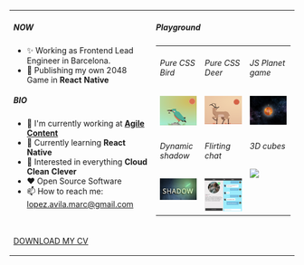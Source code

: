 <table width="100% !important"><tr><td valign="top" width="50%">

##### NOW

- ✨ Working as Frontend Lead Engineer in Barcelona.
- 🎯 Publishing my own 2048 Game in **React Native**

##### BIO

- 🏢 I'm currently working at [**Agile Content**](https://www.agilecontent.com)
- 🌱 Currently learning **React Native**
- 🧐 Interested in everything **Cloud Clean Clever**
- ❤️ Open Source Software
- 📫 How to reach me: lopez.avila.marc@gmail.com
    
<br/><br/>
[DOWNLOAD MY CV](https://github.com/MarcLopezAvila/pure-css-deer/blob/master/img/preview.png)

</td><td valign="top" width="50%">

##### Playground
    
<table><tr><td valign="top" width="33%">
  
###### Pure CSS Bird
<img src="https://github.com/MarcLopezAvila/pure-css-bird/blob/master/img/bird.png?raw=true" width="100">

</td>

<td valign="top" width="33%">

###### Pure CSS Deer
<img src="https://github.com/MarcLopezAvila/pure-css-deer/blob/master/img/preview.png?raw=true" width="100">

</td>

<td valign="top" width="33%">

###### JS Planet game
<img src="https://github.com/MarcLopezAvila/planet-defense-game/blob/master/img/game.png?raw=true" width="100">

</td>

</tr><tr><td valign="top" width="33%">
  
###### Dynamic shadow
<img src="https://github.com/MarcLopezAvila/js-dynamic-shadow/blob/master/img/preview.png?raw=true" width="100">

</td>

<td valign="top" width="33%">

###### Flirting chat
<img src="https://github.com/MarcLopezAvila/flirting-chat-demo/blob/master/img/preview.jpg?raw=true" width="100">

</td>

<td valign="top" width="33%">

###### 3D cubes
<img src="https://github.com/MarcLopezAvila/pure-css-3d-cubes/blob/master/img/preview.png?raw=true" width="100">

</td></tr></table>

</td></tr></table>
